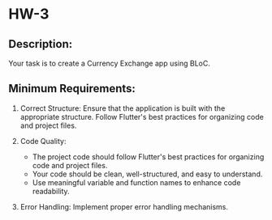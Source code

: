 # HW-3


## Description:

Your task is to create a Currency Exchange app using BLoC.

## Minimum Requirements:

1. Correct Structure:
     Ensure that the application is built with the appropriate structure. Follow Flutter's best practices for organizing code and project files.

2. Code Quality:
   - The project code should follow Flutter's best practices for organizing code and project files.
   - Your code should be clean, well-structured, and easy to understand.
   - Use meaningful variable and function names to enhance code readability.

3. Error Handling: Implement proper error handling mechanisms.


